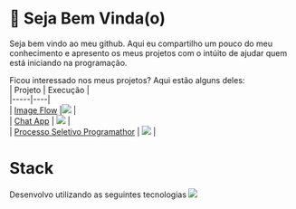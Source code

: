 # 👋 Seja Bem Vinda(o)  

Seja bem vindo ao meu github. Aqui eu compartilho um pouco do meu conhecimento e apresento os meus projetos com o intúito de ajudar quem está iniciando na programação.  
  
Ficou interessado nos meus projetos? Aqui estão alguns deles:  
| Projeto | Execução |  
|-----|----|  
| [Image Flow](https://github.com/laube-developer/image-flow) |![]([https://geps.dev/progress/60](https://geps.dev/progress/60)) |  
| [Chat App](https://github.com/laube-developer/chat-app) | ![]([https://geps.dev/progress/73](https://geps.dev/progress/73)) |  
| [Processo Seletivo Programathor](https://github.com/laube-developer/infoideias-selecao) | ![]([https://geps.dev/progress/100](https://geps.dev/progress/100)) |  
  
# Stack  
Desenvolvo utilizando as seguintes tecnologias
![](https://github.com/laube-developer/laube-developer/Techs.png)

<!--
**laube-developer/laube-developer** is a ✨ _special_ ✨ repository because its `README.md` (this file) appears on your GitHub profile.

Here are some ideas to get you started:

- 🔭 I’m currently working on ...
- 🌱 I’m currently learning ...
- 👯 I’m looking to collaborate on ...
- 🤔 I’m looking for help with ...
- 💬 Ask me about ...
- 📫 How to reach me: ...
- 😄 Pronouns: ...
- ⚡ Fun fact: ...
-->
